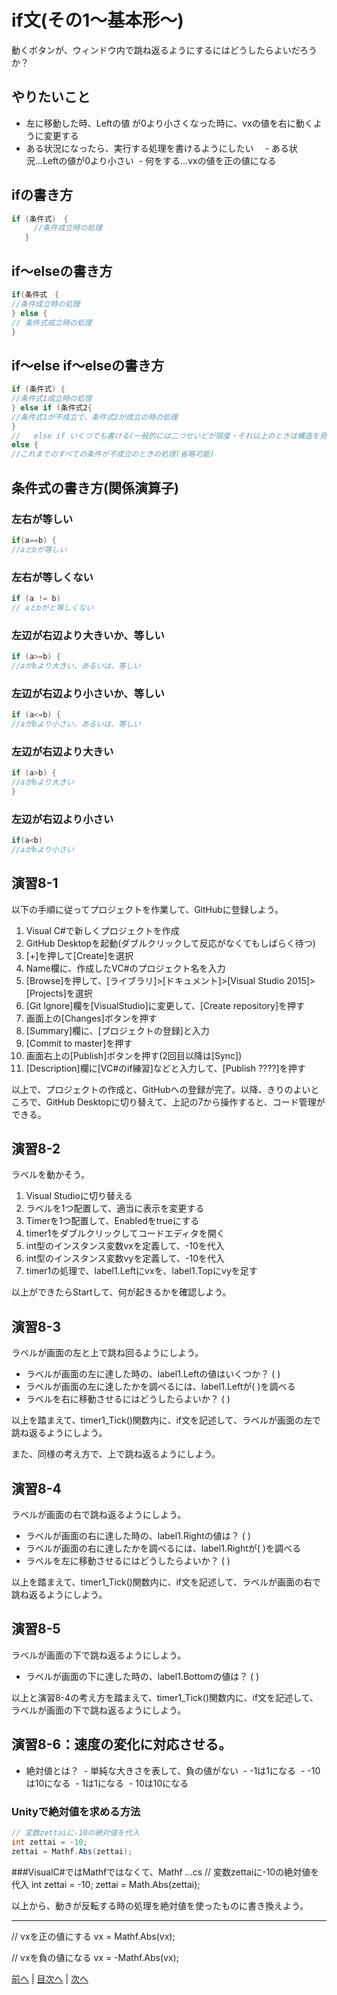 # if文(その1～基本形～)
動くボタンが、ウィンドウ内で跳ね返るようにするにはどうしたらよいだろうか？

## やりたいこと

- 左に移動した時、Leftの値 が0より小さくなった時に、vxの値を右に動くように変更する
- ある状況になったら、実行する処理を書けるようにしたい
　- ある状況...Leftの値が0より小さい
  - 何をする...vxの値を正の値になる
## ifの書き方
```cs
if (条件式)　{
　　　//条件成立時の処理
   }
```

## if～elseの書き方
```cs
if(条件式　{
//条件成立時の処理
} else {
// 条件式成立時の処理
}
```

## if～else if～elseの書き方
```cs
if (条件式) {
//条件式1成立時の処理
} else if (条件式2{
//条件式1が不成立で、条件式2が成立の時の処理
}
//   else if いくつでも書ける(一般的には二つせいどが限度・それ以上のときは構造を見直す)
else {
//これまでのすべての条件が不成立のときの処理(省略可能)
```

## 条件式の書き方(関係演算子)
### 左右が等しい

```cs
if(a==b) {
//aとbが等しい
```

### 左右が等しくない

```cs
if (a != b) 
// aとbがと等しくない
```

### 左辺が右辺より大きいか、等しい

```cs
if (a>=b) {
//aがbより大きい、あるいは、等しい
```

### 左辺が右辺より小さいか、等しい

```cs
if (a<=b) {
//aがbより小さい、あるいは、等しい
```

### 左辺が右辺より大きい

```cs
if (a>b) {
//aがbより大きい
}
```

### 左辺が右辺より小さい

```cs
if(a<b)
//aがbより小さい
```

## 演習8-1
以下の手順に従ってプロジェクトを作業して、GitHubに登録しよう。

1.	Visual C#で新しくプロジェクトを作成
2.	GitHub Desktopを起動(ダブルクリックして反応がなくてもしばらく待つ)
3.	[+]を押して[Create]を選択
4.	Name欄に、作成したVC#のプロジェクト名を入力
5.	[Browse]を押して、[ライブラリ]>[ドキュメント]>[Visual Studio 2015]>[Projects]を選択
6.	 [Git Ignore]欄を[VisualStudio]に変更して、[Create repository]を押す
7.	画面上の[Changes]ボタンを押す
8.	[Summary]欄に、[プロジェクトの登録]と入力
9.	[Commit to master]を押す
10.	画面右上の[Publish]ボタンを押す(2回目以降は[Sync])
11.	[Description]欄に[VC#のif練習]などと入力して、[Publish ????]を押す

以上で、プロジェクトの作成と、GitHubへの登録が完了。以降、きりのよいところで、GitHub Desktopに切り替えて、上記の7から操作すると、コード管理ができる。

## 演習8-2
ラベルを動かそう。

1.	Visual Studioに切り替える
2.	ラベルを1つ配置して、適当に表示を変更する
3.	Timerを1つ配置して、Enabledをtrueにする
4.	timer1をダブルクリックしてコードエディタを開く
5.	int型のインスタンス変数vxを定義して、-10を代入
6.	int型のインスタンス変数vyを定義して、-10を代入
7.	timer1の処理で、label1.Leftにvxを、label1.Topにvyを足す

以上ができたらStartして、何が起きるかを確認しよう。

## 演習8-3
ラベルが画面の左と上で跳ね回るようにしよう。

- ラベルが画面の左に達した時の、label1.Leftの値はいくつか？ ( )
- ラベルが画面の左に達したかを調べるには、label1.Leftが( )を調べる
- ラベルを右に移動させるにはどうしたらよいか？ ( )

以上を踏まえて、timer1_Tick()関数内に、if文を記述して、ラベルが画面の左で跳ね返るようにしよう。

また、同様の考え方で、上で跳ね返るようにしよう。

## 演習8-4
ラベルが画面の右で跳ね返るようにしよう。
- ラベルが画面の右に達した時の、label1.Rightの値は？    ( )
- ラベルが画面の右に達したかを調べるには、label1.Rightが( )を調べる
- ラベルを左に移動させるにはどうしたらよいか？ ( )

以上を踏まえて、timer1_Tick()関数内に、if文を記述して、ラベルが画面の右で跳ね返るようにしよう。

## 演習8-5
ラベルが画面の下で跳ね返るようにしよう。

- ラベルが画面の下に達した時の、label1.Bottomの値は？   ( )

以上と演習8-4の考え方を踏まえて、timer1_Tick()関数内に、if文を記述して、ラベルが画面の下で跳ね返るようにしよう。

## 演習8-6：速度の変化に対応させる。
- 絶対値とは？
  - 単純な大きさを表して、負の値がない
  - -1は1になる
  - -10は10になる
  - 1は1になる
  - 10は10になる

### Unityで絶対値を求める方法

```cs
// 変数zettaiに-10の絶対値を代入
int zettai = -10;
zettai = Mathf.Abs(zettai);
```

###VisualC#ではMathfではなくて、Mathf
...cs
// 変数zettaiに-10の絶対値を代入
int zettai = -10;
zettai = Math.Abs(zettai);

以上から、動きが反転する時の処理を絶対値を使ったものに書き換えよう。

---
// vxを正の値にする
vx = Mathf.Abs(vx);

// vxを負の値になる
vx = -Mathf.Abs(vx);

[前へ](07.md) | [目次へ](README.md#%E7%9B%AE%E6%AC%A1) | [次へ](09.md)
